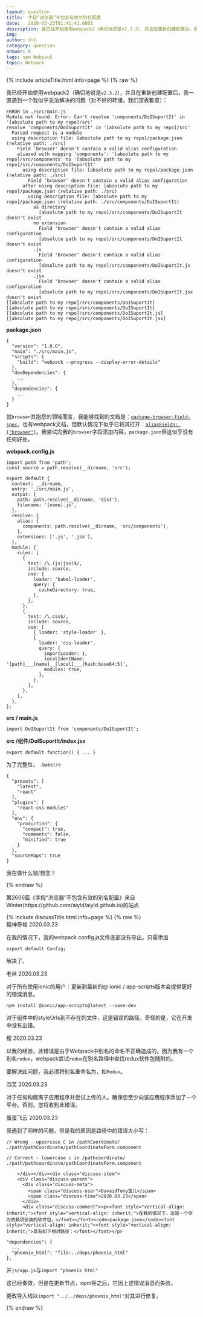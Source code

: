 ```yaml
---
layout: question
title:  字段“浏览器”不包含有效的别名配置
date:   2020-03-23T01:41:41.000Z
description: 我已经开始使用webpack2（确切地说是v2.3.2），并且在重新创建配置后，我一直遇到一个我似乎无法解决的问题（对不好的转储，我们深表歉意）：ER...
img: 
author: 小小
category: question
answer: 6
tags: npm Webpack
topic: Webpack
---
```

<div class="article-root">
  <div class="article">
    {% include articleTitle.html info=page %}
    {% raw %}
    <div class="article-content"><p><font style="vertical-align: inherit;"><font style="vertical-align: inherit;">我已经开始使用webpack2（确切地说是</font></font><code>v2.3.2</code><font style="vertical-align: inherit;"><font style="vertical-align: inherit;">），并且在重新创建配置后，我一直遇到一个我似乎无法解决的问题（对不好的转储</font><font style="vertical-align: inherit;">，我们深</font><font style="vertical-align: inherit;">表歉意）：</font></font></p>

<pre><code>ERROR in ./src/main.js<font></font>
Module not found: Error: Can't resolve 'components/DoISuportIt' in '[absolute path to my repo]/src'<font></font>
resolve 'components/DoISuportIt' in '[absolute path to my repo]/src'<font></font>
  Parsed request is a module<font></font>
  using description file: [absolute path to my repo]/package.json (relative path: ./src)<font></font>
    Field 'browser' doesn't contain a valid alias configuration<font></font>
    aliased with mapping 'components': '[absolute path to my repo]/src/components' to '[absolute path to my repo]/src/components/DoISuportIt'<font></font>
      using description file: [absolute path to my repo]/package.json (relative path: ./src)<font></font>
        Field 'browser' doesn't contain a valid alias configuration<font></font>
      after using description file: [absolute path to my repo]/package.json (relative path: ./src)<font></font>
        using description file: [absolute path to my repo]/package.json (relative path: ./src/components/DoISuportIt)<font></font>
          as directory<font></font>
            [absolute path to my repo]/src/components/DoISuportIt doesn't exist<font></font>
          no extension<font></font>
            Field 'browser' doesn't contain a valid alias configuration<font></font>
            [absolute path to my repo]/src/components/DoISuportIt doesn't exist<font></font>
          .js<font></font>
            Field 'browser' doesn't contain a valid alias configuration<font></font>
            [absolute path to my repo]/src/components/DoISuportIt.js doesn't exist<font></font>
          .jsx<font></font>
            Field 'browser' doesn't contain a valid alias configuration<font></font>
            [absolute path to my repo]/src/components/DoISuportIt.jsx doesn't exist<font></font>
[[absolute path to my repo]/src/components/DoISuportIt]<font></font>
[[absolute path to my repo]/src/components/DoISuportIt]<font></font>
[[absolute path to my repo]/src/components/DoISuportIt.js]<font></font>
[[absolute path to my repo]/src/components/DoISuportIt.jsx]<font></font>
</code></pre>

<p><strong><font style="vertical-align: inherit;"><font style="vertical-align: inherit;">package.json</font></font></strong></p>

<pre class="lang-json prettyprint-override"><code>{<font></font>
  "version": "1.0.0",<font></font>
  "main": "./src/main.js",<font></font>
  "scripts": {<font></font>
    "build": "webpack --progress --display-error-details"<font></font>
  },<font></font>
  "devDependencies": {<font></font>
    ...<font></font>
  },<font></font>
  "dependencies": {<font></font>
    ...<font></font>
  }<font></font>
}<font></font>
</code></pre>

<p><font style="vertical-align: inherit;"><font style="vertical-align: inherit;">就</font></font><code>browser</code><font style="vertical-align: inherit;"><font style="vertical-align: inherit;">其抱怨</font><font style="vertical-align: inherit;">的</font><font style="vertical-align: inherit;">领域</font><font style="vertical-align: inherit;">而言，</font><font style="vertical-align: inherit;">我能够找到的文档是：</font></font><a href="https://github.com/defunctzombie/package-browser-field-spec" rel="noreferrer"><code>package-browser-field-spec</code></a><font style="vertical-align: inherit;"><font style="vertical-align: inherit;">。</font><font style="vertical-align: inherit;">也有webpack文档，但默认情况下似乎已将其打开：</font></font><a href="https://webpack.js.org/configuration/resolve/#resolve-aliasfields" rel="noreferrer"><code>aliasFields: ["browser"]</code></a><font style="vertical-align: inherit;"><font style="vertical-align: inherit;">。</font><font style="vertical-align: inherit;">我尝试向我的</font></font><code>browser</code><font style="vertical-align: inherit;"><font style="vertical-align: inherit;">字段</font><font style="vertical-align: inherit;">添加内容</font><font style="vertical-align: inherit;">，</font></font><code>package.json</code><font style="vertical-align: inherit;"><font style="vertical-align: inherit;">但这似乎没有任何好处。</font></font></p>

<p><strong><font style="vertical-align: inherit;"><font style="vertical-align: inherit;">webpack.config.js</font></font></strong></p>

<pre class="lang-js prettyprint-override"><code>import path from 'path';<font></font>
const source = path.resolve(__dirname, 'src');<font></font>
<font></font>
export default {<font></font>
  context: __dirname,<font></font>
  entry: './src/main.js',<font></font>
  output: {<font></font>
    path: path.resolve(__dirname, 'dist'),<font></font>
    filename: '[name].js',<font></font>
  },<font></font>
  resolve: {<font></font>
    alias: {<font></font>
      components: path.resolve(__dirname, 'src/components'),<font></font>
    },<font></font>
    extensions: ['.js', '.jsx'],<font></font>
  },<font></font>
  module: {<font></font>
    rules: [<font></font>
      {<font></font>
        test: /\.(js|jsx)$/,<font></font>
        include: source,<font></font>
        use: {<font></font>
          loader: 'babel-loader',<font></font>
          query: {<font></font>
            cacheDirectory: true,<font></font>
          },<font></font>
        },<font></font>
      },<font></font>
      {<font></font>
        test: /\.css$/,<font></font>
        include: source,<font></font>
        use: [<font></font>
          { loader: 'style-loader' },<font></font>
          {<font></font>
            loader: 'css-loader',<font></font>
            query: {<font></font>
              importLoader: 1,<font></font>
              localIdentName: '[path]___[name]__[local]___[hash:base64:5]',<font></font>
              modules: true,<font></font>
            },<font></font>
          },<font></font>
        ],<font></font>
      },<font></font>
    ],<font></font>
  },<font></font>
};<font></font>
</code></pre>

<p><strong><font style="vertical-align: inherit;"><font style="vertical-align: inherit;">src / main.js</font></font></strong></p>

<pre class="lang-js prettyprint-override"><code>import DoISuportIt from 'components/DoISuportIt';
</code></pre>

<p><strong><font style="vertical-align: inherit;"><font style="vertical-align: inherit;">src /组件/DoISuportIt/index.jsx</font></font></strong></p>

<pre class="lang-js prettyprint-override"><code>export default function() { ... }
</code></pre>

<p><font style="vertical-align: inherit;"><font style="vertical-align: inherit;">为了完整性， </font></font><code>.babelrc</code></p>

<pre class="lang-json prettyprint-override"><code>{<font></font>
  "presets": [<font></font>
    "latest",<font></font>
    "react"<font></font>
  ],<font></font>
  "plugins": [<font></font>
    "react-css-modules"<font></font>
  ],<font></font>
  "env": {<font></font>
    "production": {<font></font>
      "compact": true,<font></font>
      "comments": false,<font></font>
      "minified": true<font></font>
    }<font></font>
  },<font></font>
  "sourceMaps": true<font></font>
}<font></font>
</code></pre>

<p><font style="vertical-align: inherit;"><font style="vertical-align: inherit;">我在做什么错/想念？</font></font></p></div>
    {% endraw %}
  </div>
  <p class="winter_mark">第2606篇《字段“浏览器”不包含有效的别名配置》来自Winter(https://github.com/aiyld/aiyld.github.io)的站点</p>
  <div class="discuss-wrapper">
    {% include discussTitle.html info=page %}
    {% raw %}
    <div class="discuss-item">
        <div class="discuss-parent">
          <div class="discuss-meta">
            <span class="discuss-user">猿神奇梅</span>
            <span class="discuss-time">2020.03.23</span>
          </div>
          <div class="discuss-comment"><p><font style="vertical-align: inherit;"><font style="vertical-align: inherit;">在我的情况下，我的webpack.config.js文件底部没有导出。</font><font style="vertical-align: inherit;">只需添加</font></font></p>

<pre><code>export default Config;
</code></pre>

<p><font style="vertical-align: inherit;"><font style="vertical-align: inherit;">解决了。</font></font></p></div>
        </div></div><div class="discuss-item">
        <div class="discuss-parent">
          <div class="discuss-meta">
            <span class="discuss-user">老丝</span>
            <span class="discuss-time">2020.03.23</span>
          </div>
          <div class="discuss-comment"><p><font style="vertical-align: inherit;"><font style="vertical-align: inherit;">对于所有使用Ionic的用户：更新到最新的@ ionic / app-scripts版本会提供更好的错误消息。</font></font></p>

<pre><code>npm install @ionic/app-scripts@latest --save-dev
</code></pre>

<p><font style="vertical-align: inherit;"><font style="vertical-align: inherit;">对于组件中的styleUrls到不存在的文件，这是错误的路径。</font><font style="vertical-align: inherit;">奇怪的是，它在开发中没有出错。</font></font></p></div>
        </div></div><div class="discuss-item">
        <div class="discuss-parent">
          <div class="discuss-meta">
            <span class="discuss-user">樱</span>
            <span class="discuss-time">2020.03.23</span>
          </div>
          <div class="discuss-comment"><p><font style="vertical-align: inherit;"><font style="vertical-align: inherit;">以我的经验，此错误是由于Webpack中别名的命名不正确造成的。</font><font style="vertical-align: inherit;">因为我有一个别名</font></font><code>redux</code><font style="vertical-align: inherit;"><font style="vertical-align: inherit;">，webpack尝试</font></font><code>redux</code><font style="vertical-align: inherit;"><font style="vertical-align: inherit;">在别名路径中</font><font style="vertical-align: inherit;">查找</font><font style="vertical-align: inherit;">redux软件包随附的。</font></font></p>

<p><font style="vertical-align: inherit;"><font style="vertical-align: inherit;">要解决此问题，我必须将别名重命名为，如</font></font><code>Redux</code><font style="vertical-align: inherit;"><font style="vertical-align: inherit;">。</font></font></p></div>
        </div></div><div class="discuss-item">
        <div class="discuss-parent">
          <div class="discuss-meta">
            <span class="discuss-user">泡芙</span>
            <span class="discuss-time">2020.03.23</span>
          </div>
          <div class="discuss-comment"><p><font style="vertical-align: inherit;"><font style="vertical-align: inherit;">对于任何构建离子应用程序并尝试上传的人。</font><font style="vertical-align: inherit;">确保您至少向该应用程序添加了一个平台。</font><font style="vertical-align: inherit;">否则，您将收到此错误。</font></font></p></div>
        </div></div><div class="discuss-item">
        <div class="discuss-parent">
          <div class="discuss-meta">
            <span class="discuss-user">蛋蛋飞云</span>
            <span class="discuss-time">2020.03.23</span>
          </div>
          <div class="discuss-comment"><p><font style="vertical-align: inherit;"><font style="vertical-align: inherit;">我遇到了同样的问题，但是我的原因是路径中的错误大小写：</font></font></p>

<pre><code>// Wrong - uppercase C in /pathCoordinate/<font></font>
./path/pathCoordinate/pathCoordinateForm.component<font></font>
<font></font>
// Correct - lowercase c in /pathcoordinate/<font></font>
./path/pathcoordinate/pathCoordinateForm.component<font></font>
</code></pre></div>
        </div></div><div class="discuss-item">
        <div class="discuss-parent">
          <div class="discuss-meta">
            <span class="discuss-user">DavaidTony宝儿</span>
            <span class="discuss-time">2020.03.23</span>
          </div>
          <div class="discuss-comment"><p><font style="vertical-align: inherit;"><font style="vertical-align: inherit;">在我的情况下，这是一个作为依赖项安装的软件包，</font></font><code>package.json</code><font style="vertical-align: inherit;"><font style="vertical-align: inherit;">具有如下相对路径：</font></font></p>

<pre><code>"dependencies": {<font></font>
  ...<font></font>
  "phoenix_html": "file:../deps/phoenix_html"<font></font>
},<font></font>
</code></pre>

<p><font style="vertical-align: inherit;"><font style="vertical-align: inherit;">并</font></font><code>js/app.js</code><font style="vertical-align: inherit;"><font style="vertical-align: inherit;">与</font></font><code>import "phoenix_html"</code></p>

<p><font style="vertical-align: inherit;"><font style="vertical-align: inherit;">这已经奏效，但是在更新节点，npm等之后，它因上述错误消息而失败。</font></font></p>

<p><font style="vertical-align: inherit;"><font style="vertical-align: inherit;">更改导入线以</font></font><code>import "../../deps/phoenix_html"</code><font style="vertical-align: inherit;"><font style="vertical-align: inherit;">对其</font><font style="vertical-align: inherit;">进行</font><font style="vertical-align: inherit;">修复。</font></font></p></div>
        </div></div>
    {% endraw %}
  </div>
<div>
